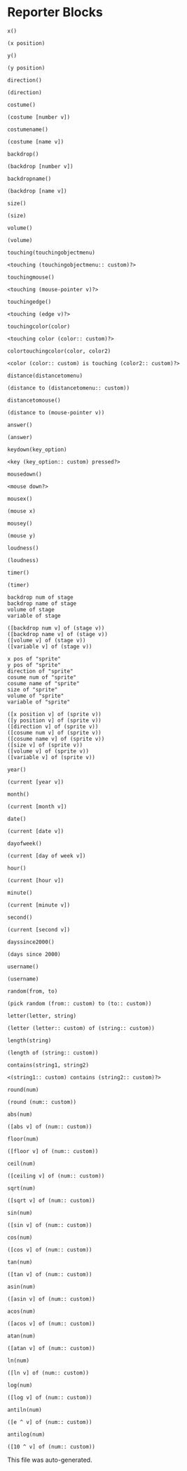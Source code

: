 # Reporter Blocks

```goboscript
x()
```

```blocks
(x position)
```

```goboscript
y()
```

```blocks
(y position)
```

```goboscript
direction()
```

```blocks
(direction)
```

```goboscript
costume()
```

```blocks
(costume [number v])
```

```goboscript
costumename()
```

```blocks
(costume [name v])
```

```goboscript
backdrop()
```

```blocks
(backdrop [number v])
```

```goboscript
backdropname()
```

```blocks
(backdrop [name v])
```

```goboscript
size()
```

```blocks
(size)
```

```goboscript
volume()
```

```blocks
(volume)
```

```goboscript
touching(touchingobjectmenu)
```

```blocks
<touching (touchingobjectmenu:: custom)?>
```

```goboscript
touchingmouse()
```

```blocks
<touching (mouse-pointer v)?>
```

```goboscript
touchingedge()
```

```blocks
<touching (edge v)?>
```

```goboscript
touchingcolor(color)
```

```blocks
<touching color (color:: custom)?>
```

```goboscript
colortouchingcolor(color, color2)
```

```blocks
<color (color:: custom) is touching (color2:: custom)?>
```

```goboscript
distance(distancetomenu)
```

```blocks
(distance to (distancetomenu:: custom))
```

```goboscript
distancetomouse()
```

```blocks
(distance to (mouse-pointer v))
```

```goboscript
answer()
```

```blocks
(answer)
```

```goboscript
keydown(key_option)
```

```blocks
<key (key_option:: custom) pressed?>
```

```goboscript
mousedown()
```

```blocks
<mouse down?>
```

```goboscript
mousex()
```

```blocks
(mouse x)
```

```goboscript
mousey()
```

```blocks
(mouse y)
```

```goboscript
loudness()
```

```blocks
(loudness)
```

```goboscript
timer()
```

```blocks
(timer)
```

```goboscript
backdrop num of stage
backdrop name of stage
volume of stage
variable of stage
```

```blocks
([backdrop num v] of (stage v))
([backdrop name v] of (stage v))
([volume v] of (stage v))
([variable v] of (stage v))
```

```goboscript
x pos of "sprite"
y pos of "sprite"
direction of "sprite"
cosume num of "sprite"
cosume name of "sprite"
size of "sprite"
volume of "sprite"
variable of "sprite"
```

```blocks
([x position v] of (sprite v))
([y position v] of (sprite v))
([direction v] of (sprite v))
([cosume num v] of (sprite v))
([cosume name v] of (sprite v))
([size v] of (sprite v))
([volume v] of (sprite v))
([variable v] of (sprite v))
```

```goboscript
year()
```

```blocks
(current [year v])
```

```goboscript
month()
```

```blocks
(current [month v])
```

```goboscript
date()
```

```blocks
(current [date v])
```

```goboscript
dayofweek()
```

```blocks
(current [day of week v])
```

```goboscript
hour()
```

```blocks
(current [hour v])
```

```goboscript
minute()
```

```blocks
(current [minute v])
```

```goboscript
second()
```

```blocks
(current [second v])
```

```goboscript
dayssince2000()
```

```blocks
(days since 2000)
```

```goboscript
username()
```

```blocks
(username)
```

```goboscript
random(from, to)
```

```blocks
(pick random (from:: custom) to (to:: custom))
```

```goboscript
letter(letter, string)
```

```blocks
(letter (letter:: custom) of (string:: custom))
```

```goboscript
length(string)
```

```blocks
(length of (string:: custom))
```

```goboscript
contains(string1, string2)
```

```blocks
<(string1:: custom) contains (string2:: custom)?>
```

```goboscript
round(num)
```

```blocks
(round (num:: custom))
```

```goboscript
abs(num)
```

```blocks
([abs v] of (num:: custom))
```

```goboscript
floor(num)
```

```blocks
([floor v] of (num:: custom))
```

```goboscript
ceil(num)
```

```blocks
([ceiling v] of (num:: custom))
```

```goboscript
sqrt(num)
```

```blocks
([sqrt v] of (num:: custom))
```

```goboscript
sin(num)
```

```blocks
([sin v] of (num:: custom))
```

```goboscript
cos(num)
```

```blocks
([cos v] of (num:: custom))
```

```goboscript
tan(num)
```

```blocks
([tan v] of (num:: custom))
```

```goboscript
asin(num)
```

```blocks
([asin v] of (num:: custom))
```

```goboscript
acos(num)
```

```blocks
([acos v] of (num:: custom))
```

```goboscript
atan(num)
```

```blocks
([atan v] of (num:: custom))
```

```goboscript
ln(num)
```

```blocks
([ln v] of (num:: custom))
```

```goboscript
log(num)
```

```blocks
([log v] of (num:: custom))
```

```goboscript
antiln(num)
```

```blocks
([e ^ v] of (num:: custom))
```

```goboscript
antilog(num)
```

```blocks
([10 ^ v] of (num:: custom))
```

This file was auto-generated.
